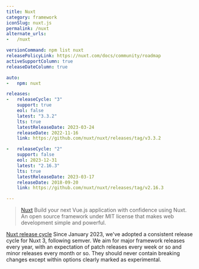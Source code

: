 ```yaml
---
title: Nuxt
category: framework
iconSlug: nuxt.js
permalink: /nuxt
alternate_urls:
-   /nuxt

versionCommand: npm list nuxt
releasePolicyLink: https://nuxt.com/docs/community/roadmap
activeSupportColumn: true
releaseDateColumn: true

auto:
-   npm: nuxt

releases:
-   releaseCycle: "3"
    support: true
    eol: false
    latest: "3.3.2"
    lts: true
    latestReleaseDate: 2023-03-24
    releaseDate: 2022-11-16
    link: https://github.com/nuxt/nuxt/releases/tag/v3.3.2

-   releaseCycle: "2"
    support: false
    eol: 2023-12-31
    latest: "2.16.3"
    lts: true
    latestReleaseDate: 2023-03-17
    releaseDate: 2018-09-20
    link: https://github.com/nuxt/nuxt/releases/tag/v2.16.3

---
```


> [Nuxt](https://nuxt.com/) Build your next Vue.js application with confidence using Nuxt.
> An open source framework under MIT license that makes web development simple and powerful.

[Nuxt release cycle](https://nuxt.com/docs/community/roadmap)
Since January 2023, we've adopted a consistent release cycle for Nuxt 3, following semver.
We aim for major framework releases every year, with an expectation of patch releases every week
or so and minor releases every month or so. They should never contain breaking changes except within options clearly marked as experimental.
